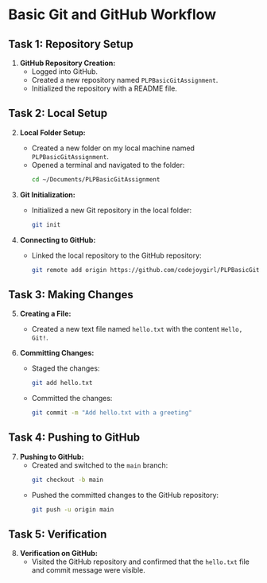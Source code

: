# Basic Git and GitHub Workflow

## Task 1: Repository Setup

1. **GitHub Repository Creation:**
   - Logged into GitHub.
   - Created a new repository named `PLPBasicGitAssignment`.
   - Initialized the repository with a README file.

## Task 2: Local Setup

2. **Local Folder Setup:**
   - Created a new folder on my local machine named `PLPBasicGitAssignment`.
   - Opened a terminal and navigated to the folder:
     ```bash
     cd ~/Documents/PLPBasicGitAssignment
     ```

3. **Git Initialization:**
   - Initialized a new Git repository in the local folder:
     ```bash
     git init
     ```

4. **Connecting to GitHub:**
   - Linked the local repository to the GitHub repository:
     ```bash
     git remote add origin https://github.com/codejoygirl/PLPBasicGitAssignment.git
     ```

## Task 3: Making Changes

5. **Creating a File:**
   - Created a new text file named `hello.txt` with the content `Hello, Git!`.

6. **Committing Changes:**
   - Staged the changes:
     ```bash
     git add hello.txt
     ```
   - Committed the changes:
     ```bash
     git commit -m "Add hello.txt with a greeting"
     ```

## Task 4: Pushing to GitHub

7. **Pushing to GitHub:**
   - Created and switched to the `main` branch:
     ```bash
     git checkout -b main
     ```
   - Pushed the committed changes to the GitHub repository:
     ```bash
     git push -u origin main
     ```

## Task 5: Verification

8. **Verification on GitHub:**
   - Visited the GitHub repository and confirmed that the `hello.txt` file and commit message were visible.
